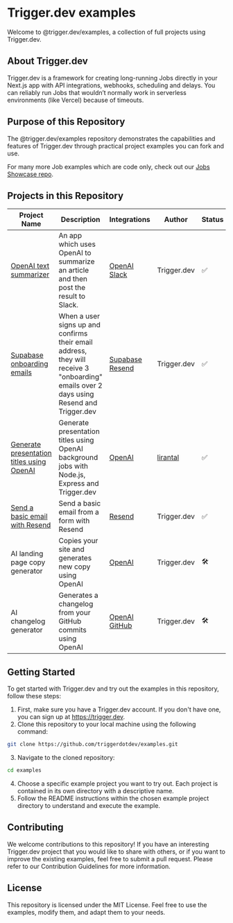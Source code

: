 # Trigger.dev examples

Welcome to @trigger.dev/examples, a collection of full projects using Trigger.dev.

## About Trigger.dev

Trigger.dev is a framework for creating long-running Jobs directly in your Next.js app with API integrations, webhooks, scheduling and delays. You can reliably run Jobs that wouldn’t normally work in serverless environments (like Vercel) because of timeouts.

## Purpose of this Repository

The @trigger.dev/examples repository demonstrates the capabilities and features of Trigger.dev through practical project examples you can fork and use.

For many more Job examples which are code only, check out our [Jobs Showcase repo](https://github.com/triggerdotdev/jobs-showcase).

## Projects in this Repository

| Project Name                                                                                                     | Description                                                                                                                             | Integrations                                                                                                                | Author                                  | Status |
| ---------------------------------------------------------------------------------------------------------------- | --------------------------------------------------------------------------------------------------------------------------------------- | --------------------------------------------------------------------------------------------------------------------------- | --------------------------------------- | ------ |
| [OpenAI text summarizer](https://github.com/triggerdotdev/examples/tree/main/openai-text-summarizer)             | An app which uses OpenAI to summarize an article and then post the result to Slack.                                                     | [OpenAI](https://trigger.dev/docs/integrations/apis/openai) [Slack](https://trigger.dev/docs/integrations/apis/slack)       | Trigger.dev                             | ✅     |
| [Supabase onboarding emails](https://github.com/triggerdotdev/examples/tree/main/supabase-onboarding-emails)     | When a user signs up and confirms their email address, they will receive 3 "onboarding" emails over 2 days using Resend and Trigger.dev | [Supabase](https://trigger.dev/docs/integrations/apis/supabase) [Resend](https://trigger.dev/docs/integrations/apis/resend) | Trigger.dev                             | ✅     |
| [Generate presentation titles using OpenAI](https://github.com/triggerdotdev/examples/tree/main/express-vanilla) | Generate presentation titles using OpenAI background jobs with Node.js, Express and Trigger.dev                                         | [OpenAI](https://trigger.dev/docs/integrations/apis/openai)                                                                 | [lirantal](https://github.com/lirantal) | ✅     |
| [Send a basic email with Resend](https://github.com/triggerdotdev/examples/tree/main/resend)                     | Send a basic email from a form with Resend                                                                                              | [Resend](https://trigger.dev/docs/integrations/apis/resend)                                                                 | Trigger.dev                             | ✅     |
| AI landing page copy generator                                                                                   | Copies your site and generates new copy using OpenAI                                                                                    | [OpenAI](https://trigger.dev/docs/integrations/apis/openai)                                                                 | Trigger.dev                             | 🛠️     |
| AI changelog generator                                                                                           | Generates a changelog from your GitHub commits using OpenAI                                                                             | [OpenAI](https://trigger.dev/docs/integrations/apis/openai) [GitHub](https://trigger.dev/docs/integrations/apis/github)     | Trigger.dev                             | 🛠️     |

## Getting Started

To get started with Trigger.dev and try out the examples in this repository, follow these steps:

1. First, make sure you have a Trigger.dev account. If you don't have one, you can sign up at https://trigger.dev.
2. Clone this repository to your local machine using the following command:

```sh
git clone https://github.com/triggerdotdev/examples.git
```

3. Navigate to the cloned repository:

```sh
cd examples
```

4. Choose a specific example project you want to try out. Each project is contained in its own directory with a descriptive name.
5. Follow the README instructions within the chosen example project directory to understand and execute the example.

## Contributing

We welcome contributions to this repository! If you have an interesting Trigger.dev project that you would like to share with others, or if you want to improve the existing examples, feel free to submit a pull request. Please refer to our Contribution Guidelines for more information.

## License

This repository is licensed under the MIT License. Feel free to use the examples, modify them, and adapt them to your needs.
